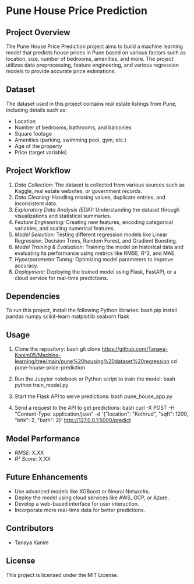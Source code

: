 # Pune House Price Prediction

## Project Overview
The Pune House Price Prediction project aims to build a machine learning model that predicts house prices in Pune based on various factors such as location, size, number of bedrooms, amenities, and more. The project utilizes data preprocessing, feature engineering, and various regression models to provide accurate price estimations.

## Dataset
The dataset used in this project contains real estate listings from Pune, including details such as:
- Location
- Number of bedrooms, bathrooms, and balconies
- Square footage
- Amenities (parking, swimming pool, gym, etc.)
- Age of the property
- Price (target variable)

## Project Workflow
1. *Data Collection:* The dataset is collected from various sources such as Kaggle, real estate websites, or government records.
2. *Data Cleaning:* Handling missing values, duplicate entries, and inconsistent data.
3. *Exploratory Data Analysis (EDA):* Understanding the dataset through visualizations and statistical summaries.
4. *Feature Engineering:* Creating new features, encoding categorical variables, and scaling numerical features.
5. *Model Selection:* Testing different regression models like Linear Regression, Decision Trees, Random Forest, and Gradient Boosting.
6. *Model Training & Evaluation:* Training the model on historical data and evaluating its performance using metrics like RMSE, R^2, and MAE.
7. *Hyperparameter Tuning:* Optimizing model parameters to improve accuracy.
8. *Deployment:* Deploying the trained model using Flask, FastAPI, or a cloud service for real-time predictions.

## Dependencies
To run this project, install the following Python libraries:
bash
pip install pandas numpy scikit-learn matplotlib seaborn flask


## Usage
1. Clone the repository:
   bash
   git clone https://github.com/Tanaya-Kanim05/Machine-learning/tree/main/pune%20housing%20dataset%20regression
   cd pune-house-price-prediction
   
2. Run the Jupyter notebook or Python script to train the model:
   bash
   python train_model.py
   
3. Start the Flask API to serve predictions:
   bash
   pune_house_app.py
   
4. Send a request to the API to get predictions:
   bash
   curl -X POST -H "Content-Type: application/json" -d '{"location": "Kothrud", "sqft": 1200, "bhk": 2, "bath": 2}' http://127.0.0.1:5000/predict
   

## Model Performance
- *RMSE:* X.XX
- *R² Score:* X.XX

## Future Enhancements
- Use advanced models like XGBoost or Neural Networks.
- Deploy the model using cloud services like AWS, GCP, or Azure.
- Develop a web-based interface for user interaction.
- Incorporate more real-time data for better predictions.

## Contributors
- Tanaya Kanim

## License
This project is licensed under the MIT License.

  

